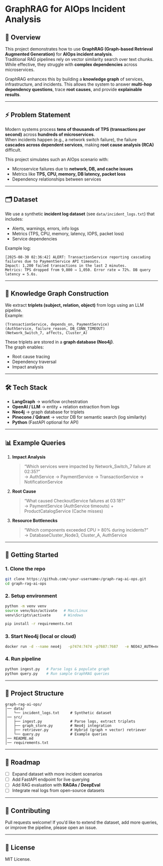 # GraphRAG for AIOps Incident Analysis

## 📌 Overview
This project demonstrates how to use **GraphRAG (Graph-based Retrieval Augmented Generation)** for **AIOps incident analysis**.  
Traditional RAG pipelines rely on vector similarity search over text chunks. While effective, they struggle with **complex dependencies** across microservices.  

GraphRAG enhances this by building a **knowledge graph** of services, infrastructure, and incidents. This allows the system to answer **multi-hop dependency questions**, trace **root causes**, and provide **explainable results**.  

---

## ⚡ Problem Statement
Modern systems process **tens of thousands of TPS (transactions per second)** across **hundreds of microservices**.  
When incidents happen (e.g., a network switch failure), the failure **cascades across dependent services**, making **root cause analysis (RCA)** difficult.  

This project simulates such an AIOps scenario with:
- Microservice failures due to **network, DB, and cache issues**  
- Metrics like **TPS, CPU, memory, DB latency, packet loss**  
- Dependency relationships between services  

---

## 🗂 Dataset
We use a synthetic **incident log dataset** (see `data/incident_logs.txt`) that includes:
- Alerts, warnings, errors, info logs  
- Metrics (TPS, CPU, memory, latency, IOPS, packet loss)  
- Service dependencies  

Example log:

```
[2025-08-30 02:36:42] ALERT: TransactionService reporting cascading failures due to PaymentService API timeouts.
Impact: 1,200 failed transactions in the last 2 minutes.
Metrics: TPS dropped from 9,800 → 1,050. Error rate = 72%. DB query latency = 5.6s.
```

---

## 🔗 Knowledge Graph Construction
We extract **triplets (subject, relation, object)** from logs using an LLM pipeline.  
Example:

```
(TransactionService, depends_on, PaymentService)
(AuthService, failure_reason, DB_CONN_TIMEOUT)
(Network_Switch_7, affects, Cluster_A)
```

These triplets are stored in a **graph database (Neo4j)**.  
The graph enables:
- Root cause tracing  
- Dependency traversal  
- Impact analysis  

---

## 🛠 Tech Stack
- **LangGraph** → workflow orchestration  
- **OpenAI / LLM** → entity + relation extraction from logs  
- **Neo4j** → graph database for triplets  
- **Pinecone / Qdrant** → vector DB for semantic search (log similarity)  
- **Python** (FastAPI optional for API)  

---

## 📊 Example Queries
1. **Impact Analysis**
   > “Which services were impacted by Network_Switch_7 failure at 02:35?”  
   → AuthService → PaymentService → TransactionService → NotificationService  

2. **Root Cause**
   > “What caused CheckoutService failures at 03:18?”  
   → PaymentService (AuthService timeouts) + ProductCatalogService (Cache misses)  

3. **Resource Bottlenecks**
   > “Which components exceeded CPU > 80% during incidents?”  
   → DatabaseCluster_Node3, Cluster_A, AuthService  

---

## 🚀 Getting Started

### 1. Clone the repo
```bash
git clone https://github.com/<your-username>/graph-rag-ai-ops.git
cd graph-rag-ai-ops
```

### 2. Setup environment
```bash
python -m venv venv
source venv/bin/activate   # Mac/Linux
venv\Scripts\activate      # Windows

pip install -r requirements.txt
```

### 3. Start Neo4j (local or cloud)
```bash
docker run -d --name neo4j   -p7474:7474 -p7687:7687   -e NEO4J_AUTH=neo4j/test neo4j:5.11
```

### 4. Run pipeline
```bash
python ingest.py   # Parse logs & populate graph
python query.py    # Run sample GraphRAG queries
```

---

## 📂 Project Structure
```
graph-rag-ai-ops/
│── data/
│   └── incident_logs.txt     # Synthetic dataset
│── src/
│   ├── ingest.py             # Parse logs, extract triplets
│   ├── graph_store.py        # Neo4j integration
│   ├── retriever.py          # Hybrid (graph + vector) retriever
│   └── query.py              # Example queries
│── README.md
│── requirements.txt
```

---

## 🎯 Roadmap
- [ ] Expand dataset with more incident scenarios  
- [ ] Add FastAPI endpoint for live querying  
- [ ] Add RAG evaluation with **RAGAs / DeepEval**  
- [ ] Integrate real logs from open-source datasets  

---

## 🤝 Contributing
Pull requests welcome! If you’d like to extend the dataset, add more queries, or improve the pipeline, please open an issue.  

---

## 📜 License
MIT License.  
